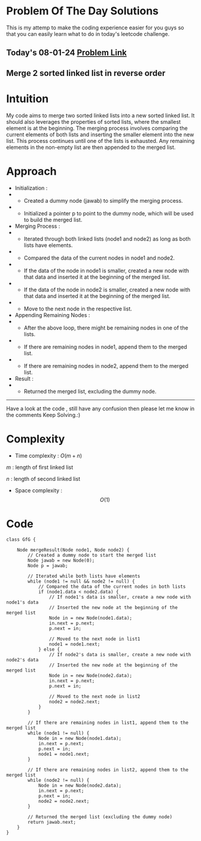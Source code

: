 # Problem Of The Day Solutions

This is my attemp to make the coding experience easier for you guys so that you can easily learn what to do in today's leetcode challenge.

## Today's 08-01-24 [Problem Link](https://www.geeksforgeeks.org/problems/merge-2-sorted-linked-list-in-reverse-order/1)
## Merge 2 sorted linked list in reverse order

# Intuition
<!-- Describe your first thoughts on how to solve this problem. -->
My code aims to merge two sorted linked lists into a new sorted linked list. It should also leverages the properties of sorted lists, where the smallest element is at the beginning. The merging process involves comparing the current elements of both lists and inserting the smaller element into the new list. This process continues until one of the lists is exhausted. Any remaining elements in the non-empty list are then appended to the merged list.

# Approach
<!-- Describe your approach to solving the problem. -->
- Initialization :
- - Created a dummy node (jawab) to simplify the merging process.
- - Initialized a pointer p to point to the dummy node, which will be used to build the merged list.
- Merging Process :
- - Iterated through both linked lists (node1 and node2) as long as both lists have elements.
- - Compared the data of the current nodes in node1 and node2.
- - If the data of the node in node1 is smaller, created a new node with that data and inserted it at the beginning of the merged list.
- - If the data of the node in node2 is smaller, created a new node with that data and inserted it at the beginning of the merged list.
- - Move to the next node in the respective list.
- Appending Remaining Nodes :
- - After the above loop, there might be remaining nodes in one of the lists.
- - If there are remaining nodes in node1, append them to the merged list.
- - If there are remaining nodes in node2, append them to the merged list.
- Result :
- - Returned the merged list, excluding the dummy node.
---
Have a look at the code , still have any confusion then please let me know in the comments
Keep Solving.:)

# Complexity
- Time complexity : $O(m+n)$
<!-- Add your time complexity here, e.g. $$O(n)$$ -->
$m$ : length of first linked  list  

$n$ : length of second linked list  

- Space complexity : $$O(1)$$
<!-- Add your space complexity here, e.g. $$O(n)$$ -->


# Code
```
class GfG {
    
    Node mergeResult(Node node1, Node node2) {
        // Created a dummy node to start the merged list
        Node jawab = new Node(0);
        Node p = jawab;

        // Iterated while both lists have elements
        while (node1 != null && node2 != null) {
            // Compared the data of the current nodes in both lists
            if (node1.data < node2.data) {
                // If node1's data is smaller, create a new node with node1's data
                // Inserted the new node at the beginning of the merged list
                Node in = new Node(node1.data);
                in.next = p.next;
                p.next = in;

                // Moved to the next node in list1
                node1 = node1.next;
            } else {
                // If node2's data is smaller, create a new node with node2's data
                // Inserted the new node at the beginning of the merged list
                Node in = new Node(node2.data);
                in.next = p.next;
                p.next = in;

                // Moved to the next node in list2
                node2 = node2.next;
            }
        }

        // If there are remaining nodes in list1, append them to the merged list
        while (node1 != null) {
            Node in = new Node(node1.data);
            in.next = p.next;
            p.next = in;
            node1 = node1.next;
        }

        // If there are remaining nodes in list2, append them to the merged list
        while (node2 != null) {
            Node in = new Node(node2.data);
            in.next = p.next;
            p.next = in;
            node2 = node2.next;
        }

        // Returned the merged list (excluding the dummy node)
        return jawab.next;
    }
}

```

